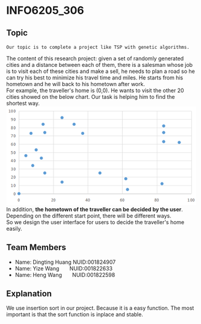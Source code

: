 # INFO6205_306
## Topic
    Our topic is to complete a project like TSP with genetic algorithms.
The content of this research project: given a set of randomly generated cities and a distance between each of them, there is a salesman whose job is to visit each of these cities and make a sell, he needs to plan a road so he can try his best to minimize his travel time and miles. He starts from his hometown and he will back to his hometown after work.</br>
For example, the traveller's home is (0,0). He wants to visit the other 20 cities showed on the below chart. Our task is helping him to find the shortest way.</br>
![](https://github.com/INFO6205/INFO6205_306/raw/master/images/1.png)</br>
In addition, **the hometown of the traveller can be decided by the user**. Depending on the different start point, there will be different ways.<br>
So we design the user interface for users to decide the traveller's home easily.</br>
## Team Members
* Name: Dingting Huang  NUID:001824907</br>
* Name: Yize Wang       NUID:001822633</br>
* Name: Heng Wang       NUID:001822598</br>
## Explanation
We use insertion sort in our project. Because it is a easy function. The most important is that the sort function is inplace and stable.
